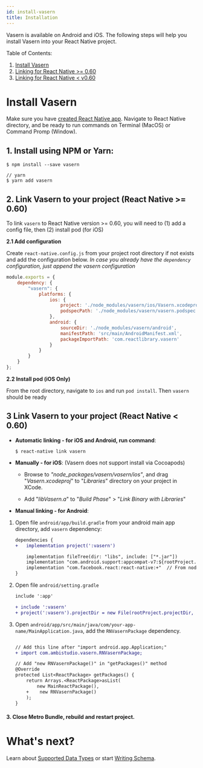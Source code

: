 ```yaml
---
id: install-vasern
title: Installation
---
```


Vasern is available on Android and iOS. The following steps will help you install Vasern into your 
React Native project.

Table of Contents:

1. [Install Vasern](#1-install-using-npm-or-yarn)
2. [Linking for React Native >= 0.60](#2-link-Vasern-to-your-project-react-native->=-0.60)
3. [Linking for React Native < v0.60](#3-link-Vasern-to-your-project-react-native-<-0.60)

# Install Vasern

Make sure you have [created React Native app](https://facebook.github.io/react-native/docs/getting-started.html). Navigate to React Native directory, and be ready to run commands on Terminal (MacOS) or Command Promp (Window).

## 1. Install using NPM or Yarn:

```ssh
$ npm install --save vasern

// yarn
$ yarn add vasern
```

## 2. Link Vasern to your project (React Native >= 0.60)
        
To link `vasern` to React Native version >= 0.60, you will need to (1) add a config file, then (2) install pod (for iOS)

**2.1 Add configuration**

Create `react-native.config.js` from your project root directory if not exists and add the configuration below. _In case you already have the `dependency` configuration, just append the vasern configuration_

```js
module.exports = {
    dependency: {
        "vasern": {
            platforms: {
                ios: {
                    project: './node_modules/vasern/ios/Vasern.xcodeproj',
                    podspecPath: './node_modules/vasern/vasern.podspec'
                },
                android: {
                    sourceDir: './node_modules/vasern/android',
                    manifestPath: 'src/main/AndroidManifest.xml',
                    packageImportPath: 'com.reactlibrary.vasern'
                }
            }
        }
    }
};
```


**2.2 Install pod (iOS Only)**

From the root directory, navigate to `ios` and run `pod install`. Then `vasern` should be ready

  
## 3 Link Vasern to your project (React Native < 0.60)

- **Automatic linking - for iOS and Android, run command**:

    ```ssh
    $ react-native link vasern
    ```

- **Manually - for iOS**: (Vasern does not support install via Cocoapods)

    - Browse to _"node_packages/vasern/vasern/ios"_, and drag "_Vasern.xcodeproj_" to "_Libraries_" directory on your project in XCode.

    - Add "_libVasern.a_" to "_Build Phase_" > "_Link Binary with Libraries_"

- **Manual linking - for Android**:

1. Open file ``android/app/build.gradle`` from your android main app directory, add ``vasern`` dependency:

    ```diff
    dependencies {
    +   implementation project(':vasern')

        implementation fileTree(dir: "libs", include: ["*.jar"])
        implementation "com.android.support:appcompat-v7:${rootProject.ext.supportLibVersion}"
        implementation "com.facebook.react:react-native:+"  // From node_modules
    }
    ```
2. Open file ``android/setting.gradle``

    ```diff
    include ':app'

    + include ':vasern'
    + project(':vasern').projectDir = new File(rootProject.projectDir, '../node_modules/vasern/android')
    ```

3. Open `android/app/src/main/java/com/your-app-name/MainApplication.java`, add the `RNVasernPackage` dependency.

    ```diff

    // Add this line after "import android.app.Application;"
    + import com.ambistudio.vasern.RNVasernPackage;

    // Add "new RNVasernPackage()" in "getPackages()" method
    @Override
    protected List<ReactPackage> getPackages() {
        return Arrays.<ReactPackage>asList(
            new MainReactPackage(),
        +    new RNVasernPackage()
        );
    }
    ```

#### 3. Close Metro Bundle, rebuild and restart project.

# What's next?

Learn about [Supported Data Types](supported-data-types.md) or start [Writing Schema](write-schema.md).
